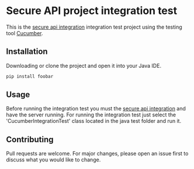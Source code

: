 # Secure API project integration test
This is the [secure api integration](https://github.com/mel182/SecureWebApi) integration test project using the testing tool [Cucumber](https://cucumber.io/). 

## Installation
Downloading or clone the project and open it into your Java IDE.


```bash
pip install foobar
```

## Usage
Before running the integration test you must the [secure api integration](https://github.com/mel182/SecureWebApi) and have the server running.
For running the integration test just select the 'CucumberIntegrationTest' class located in the java test folder and run it.

## Contributing
Pull requests are welcome. For major changes, please open an issue first to discuss what you would like to change.
